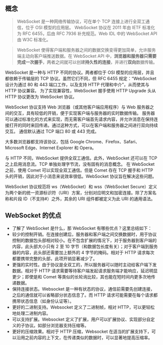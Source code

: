 
## 概念
> WebSocket 是一种网络传输协议，可在单个 TCP 连接上进行全双工通信，位于 OSI 模型的应用层。 WebSocket 协议在 2011 年由 IETF 标准化为 RFC 6455，后由 RFC 7936 补充规范。Web IDL 中的 WebSocket API 由 W3C 标准化。

> WebSocket 使得客户端和服务器之间的数据交换变得更加简单，允许服务端主动向客户端推送数据。在 WebSocket API 中，**浏览器和服务器只需要完成一次握手**，两者之间就可以创建**持久性的连接**，并进行**双向**数据传输。

WebSocket 是一种与 HTTP 不同的协议。两者都位于 OSI 模型的应用层，并且都依赖于传输层的 TCP 协议。虽然它们不同，但 RFC 6455 规定：“WebSocket 设计为通过 80 和 443 端口工作，以及支持 HTTP 代理和中介”，从而使其与 HTTP 协议兼容。 为了实现兼容性，WebSocket 握手使用 HTTP Upgrade 头从 HTTP 协议更改为 WebSocket 协议。

WebSocket 协议支持 Web 浏览器（或其他客户端应用程序）与 Web 服务器之间的交互，具有较低的开销，便于实现客户端与服务器的实时数据传输。 服务器可以通过标准化的方式来实现，而无需客户端首先请求内容，并允许消息在保持连接打开的同时来回传递。通过这种方式，可以在客户端和服务器之间进行双向持续交互。 通信默认通过 TCP 端口 80 或 443 完成。

大多数浏览器都支持该协议，包括 Google Chrome、Firefox、Safari、Microsoft Edge、Internet Explorer 和 Opera。

与 HTTP 不同，WebSocket 提供全双工通信。此外，WebSocket 还可以在 TCP 之上启用消息流。TCP 单独处理字节流，没有固有的消息概念。 在 WebSocket 之前，使用 Comet 可以实现全双工通信。但是 Comet 存在 TCP 握手和 HTTP 头的开销，因此对于小消息来说效率很低。WebSocket 协议旨在解决这些问题。

WebSocket 协议规范将 ws（WebSocket）和 wss（WebSocket Secure）定义为两个新的统一资源标识符（URI）方案，分别对应明文和加密连接。除了方案名称和片段 ID（不支持#）之外，其余的 URI 组件都被定义为此 URI 的通用语法。

## WebSocket 的优点

- 了解了 WebSocket 是什么，那 WebSocket 有哪些优点？这里总结如下：
- 较少的控制开销。在连接创建后，服务器和客户端之间交换数据时，用于协议控制的数据包头部相对较小。在不包含扩展的情况下，对于服务器到客户端的内容，此头部大小只有 2 至 10 字节（和数据包长度有关）；对于客户端到服务器的内容，此头部还需要加上额外的 4 字节的掩码。相对于 HTTP 请求每次都要携带完整的头部，此项开销显著减少了。
- 更强的实时性。由于协议是全双工的，所以服务器可以随时主动给客户端下发数据。相对于 HTTP 请求需要等待客户端发起请求服务端才能响应，延迟明显更少；即使是和 Comet 等类似的长轮询比较，其也能在短时间内更多次地传递数据。
- 保持连接状态。Websocket 是一种有状态的协议，通信前需要先创建连接，之后的通信就可以省略部分状态信息了。而 HTTP 请求可能需要在每个请求都携带状态信息（如身份认证等）。
- 更好的二进制支持。Websocket 定义了二进制帧，相对 HTTP，可以更轻松地处理二进制内容。
- 可以支持扩展。Websocket 定义了扩展，用户可以扩展协议、实现部分自定义的子协议。如部分浏览器支持压缩等。
- 更好的压缩效果。相对于 HTTP 压缩，Websocket 在适当的扩展支持下，可以沿用之前内容的上下文，在传递类似的数据时，可以显著地提高压缩率。
